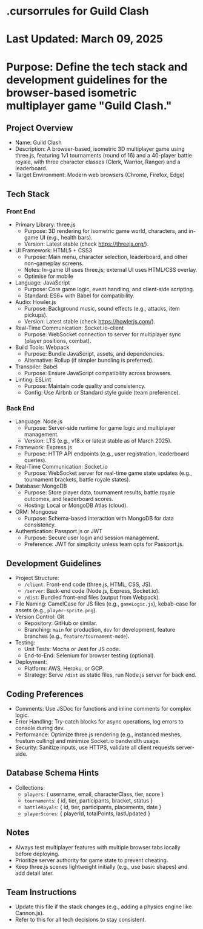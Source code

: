 # .cursorrules for Guild Clash

# Last Updated: March 09, 2025

# Purpose: Define the tech stack and development guidelines for the browser-based isometric multiplayer game "Guild Clash."

## Project Overview

- Name: Guild Clash
- Description: A browser-based, isometric 3D multiplayer game using three.js, featuring 1v1 tournaments (round of 16) and a 40-player battle royale, with three character classes (Clerk, Warrior, Ranger) and a leaderboard.
- Target Environment: Modern web browsers (Chrome, Firefox, Edge)

## Tech Stack

### Front End

- Primary Library: three.js
  - Purpose: 3D rendering for isometric game world, characters, and in-game UI (e.g., health bars).
  - Version: Latest stable (check https://threejs.org/).
- UI Framework: HTML5 + CSS3
  - Purpose: Main menu, character selection, leaderboard, and other non-gameplay screens.
  - Notes: In-game UI uses three.js; external UI uses HTML/CSS overlay.
  - Optimise for mobile
- Language: JavaScript
  - Purpose: Core game logic, event handling, and client-side scripting.
  - Standard: ES6+ with Babel for compatibility.
- Audio: Howler.js
  - Purpose: Background music, sound effects (e.g., attacks, item pickups).
  - Version: Latest stable (check https://howlerjs.com/).
- Real-Time Communication: Socket.io-client
  - Purpose: WebSocket connection to server for multiplayer sync (player positions, combat).
- Build Tools: Webpack
  - Purpose: Bundle JavaScript, assets, and dependencies.
  - Alternative: Rollup (if simpler bundling is preferred).
- Transpiler: Babel
  - Purpose: Ensure JavaScript compatibility across browsers.
- Linting: ESLint
  - Purpose: Maintain code quality and consistency.
  - Config: Use Airbnb or Standard style guide (team preference).

### Back End

- Language: Node.js
  - Purpose: Server-side runtime for game logic and multiplayer management.
  - Version: LTS (e.g., v18.x or latest stable as of March 2025).
- Framework: Express.js
  - Purpose: HTTP API endpoints (e.g., user registration, leaderboard queries).
- Real-Time Communication: Socket.io
  - Purpose: WebSocket server for real-time game state updates (e.g., tournament brackets, battle royale states).
- Database: MongoDB
  - Purpose: Store player data, tournament results, battle royale outcomes, and leaderboard scores.
  - Hosting: Local or MongoDB Atlas (cloud).
- ORM: Mongoose
  - Purpose: Schema-based interaction with MongoDB for data consistency.
- Authentication: Passport.js or JWT
  - Purpose: Secure user login and session management.
  - Preference: JWT for simplicity unless team opts for Passport.js.

## Development Guidelines

- Project Structure:
  - `/client`: Front-end code (three.js, HTML, CSS, JS).
  - `/server`: Back-end code (Node.js, Express, Socket.io).
  - `/dist`: Bundled front-end files (output from Webpack).
- File Naming: CamelCase for JS files (e.g., `gameLogic.js`), kebab-case for assets (e.g., `player-sprite.png`).
- Version Control: Git
  - Repository: GitHub or similar.
  - Branching: `main` for production, `dev` for development, feature branches (e.g., `feature/tournament-mode`).
- Testing:
  - Unit Tests: Mocha or Jest for JS code.
  - End-to-End: Selenium for browser testing (optional).
- Deployment:
  - Platform: AWS, Heroku, or GCP.
  - Strategy: Serve `/dist` as static files, run Node.js server for back end.

## Coding Preferences

- Comments: Use JSDoc for functions and inline comments for complex logic.
- Error Handling: Try-catch blocks for async operations, log errors to console during dev.
- Performance: Optimize three.js rendering (e.g., instanced meshes, frustum culling) and minimize Socket.io bandwidth usage.
- Security: Sanitize inputs, use HTTPS, validate all client requests server-side.

## Database Schema Hints

- Collections:
  - `players`: { username, email, characterClass, tier, score }
  - `tournaments`: { id, tier, participants, bracket, status }
  - `battleRoyals`: { id, tier, participants, placements, date }
  - `playerScores`: { playerId, totalPoints, lastUpdated }

## Notes

- Always test multiplayer features with multiple browser tabs locally before deploying.
- Prioritize server authority for game state to prevent cheating.
- Keep three.js scenes lightweight initially (e.g., use basic shapes) and add detail later.

## Team Instructions

- Update this file if the stack changes (e.g., adding a physics engine like Cannon.js).
- Refer to this for all tech decisions to stay consistent.
